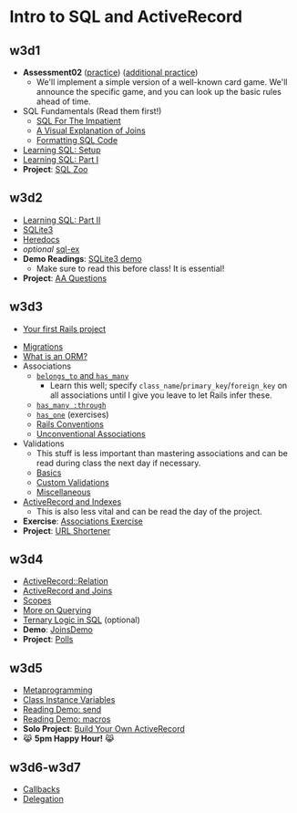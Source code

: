 # Intro to SQL and ActiveRecord

## w3d1

+ **Assessment02** ([practice][assessment-practice]) ([additional practice][assessment-practice2])
    + We'll implement a simple version of a well-known card game. We'll announce
      the specific game, and you can look up the basic rules ahead of time.
+ SQL Fundamentals (Read them first!)
    + [SQL For The Impatient][sql-intro]
    + [A Visual Explanation of Joins][visual-joins]
    + [Formatting SQL Code][sql-formatting]
+ [Learning SQL: Setup][learning-sql-setup]
+ [Learning SQL: Part I][learning-sql-part-i]
+ **Project**: [SQL Zoo][sqlzoo-readme]

[assessment-practice]: http://github.com/appacademy/assessment-prep
[assessment-practice2]: http://github.com/appacademy/assessment-prep

[sql-intro]: ./w3d1/sql-intro.md
[visual-joins]: http://www.codinghorror.com/blog/2007/10/a-visual-explanation-of-sql-joins.html
[sql-formatting]: ./w3d1/formatting.md

[learning-sql-setup]: ./w3d1/setup.md
[learning-sql-part-i]: ./w3d1/part-i.md
[sqlzoo-readme]: ./projects/w3d1-sqlzoo.md

## w3d2

+ [Learning SQL: Part II][learning-sql-part-ii]
+ [SQLite3][sqlite3]
+ [Heredocs][heredocs]
+ _optional_ [sql-ex][sql-ex]
+ **Demo Readings**: [SQLite3 demo][sqlite3-demo]
    + Make sure to read this before class! It is essential!
+ **Project**: [AA Questions][aa-questions]

[learning-sql-part-ii]: ./w3d2/part-ii.md
[sqlite3]: ./w3d2/sqlite3.md
[heredocs]: ./w3d2/heredocs.md
[sql-ex]: http://www.sql-ex.ru/

[patients-demo]: ./w3d2/demos/patients-demo
[sqlite3-demo]: ./w3d2/demos/sqlite3-demo

[aa-questions]: ./projects/w3d2-aa-questions.md

## w3d3

* [Your first Rails project][first-rails-project]
+ [Migrations][ar-migrations]
+ [What is an ORM?][ar-orm]
+ Associations
    + [`belongs_to` and `has_many`][belongs-to-has-many]
        * Learn this well; specify
          `class_name`/`primary_key`/`foreign_key` on all associations
          until I give you leave to let Rails infer these.
    + [`has_many :through`][has-many-through]
    + [`has_one`][has-one] (exercises)
    + [Rails Conventions][rails-conventions]
    + [Unconventional Associations][unconventional-associations]
+ Validations
    + This stuff is less important than mastering associations and can
      be read during class the next day if necessary.
    + [Basics][validations]
    + [Custom Validations][custom-validations]
    + [Miscellaneous][validations-misc]
+ [ActiveRecord and Indexes][ar-indexing]
    + This is also less vital and can be read the day of the project.
+ **Exercise**: [Associations Exercise][associations-exercise]
+ **Project**: [URL Shortener][url-shortener]

[first-rails-project]: ./w3d3/first-rails-project.md
[ar-migrations]: ./w3d3/migrations.md
[ar-orm]: ./w3d3/orm.md

[belongs-to-has-many]: ./w3d3/belongs-to-has-many.md
[has-many-through]: ./w3d3/has-many-through.md
[has-one]: ./w3d3/has-one.md
[rails-conventions]: ./w3d3/rails-conventions.md
[unconventional-associations]: ./w3d3/unconventional-associations.md

[validations]: ./w3d3/validations/validations.md
[custom-validations]: ./w3d3/validations/custom-validations.md
[validations-misc]: ./w3d3/validations/validations-misc.md

[ar-indexing]: ./w3d3/indexing.md

[associations-exercise]: ./projects/w3d3-associations-exercise.md
[url-shortener]: ./projects/w3d3-url-shortener.md

## w3d4

+ [ActiveRecord::Relation][relation]
+ [ActiveRecord and Joins][ar-joins]
+ [Scopes][scopes]
+ [More on Querying][querying-ii]
+ [Ternary Logic in SQL][sql-ternary-logic] (optional)
+ **Demo**: [JoinsDemo][joins-demo]
+ **Project**: [Polls][polls-project]

[relation]: ./w3d4/relation.md
[ar-joins]: ./w3d4/joins.md
[scopes]: ./w3d4/scopes.md
[querying-ii]: ./w3d4/querying-ii.md
[sql-ternary-logic]: ./w3d4/sql-ternary-logic.md

[joins-demo]: https://github.com/appacademy/JoinsDemo

[polls-project]: ./projects/w3d4-polls.md

## w3d5

+ [Metaprogramming][metaprogramming]
+ [Class Instance Variables][class-instance-variables]
+ [Reading Demo: send][meta-send]
+ [Reading Demo: macros][meta-macros]
+ **Solo Project**: [Build Your Own ActiveRecord][build-your-own-ar]
+ :joy_cat: **5pm Happy Hour!** :joy_cat:

[metaprogramming]: ./w3d5/metaprogramming.md
[class-instance-variables]: ./w3d5/class-instance-variables.md
[meta-send]: ./w3d5/send.rb
[meta-macros]: ./w3d5/macros.rb
[build-your-own-ar]: ./projects/w3d5-build-your-own-ar.md

## w3d6-w3d7

+ [Callbacks][callbacks]
+ [Delegation][delegation]

[callbacks]: ./w3d6-w3d7/callbacks.md
[delegation]: ./bonus/delegation.md
